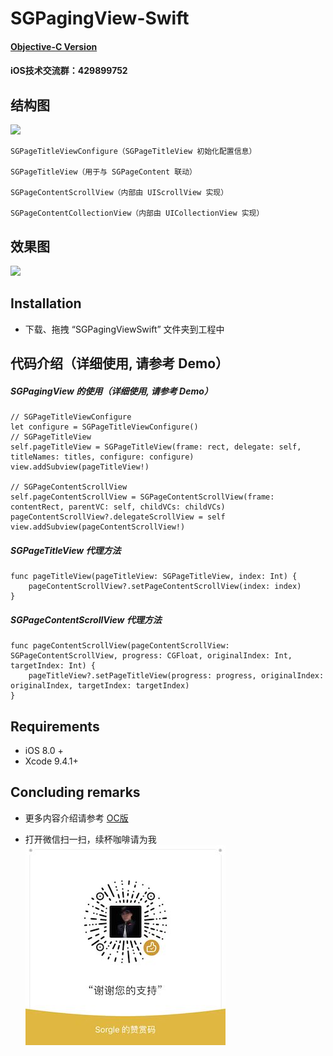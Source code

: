 # SGPagingView-Swift

#### [Objective-C Version](https://github.com/kingsic/SGPagingView)
#### iOS技术交流群：429899752


## 结构图
![](https://github.com/kingsic/SGPagingView/raw/master/Picture/SGPagingView.png)
``` 
SGPageTitleViewConfigure（SGPageTitleView 初始化配置信息）

SGPageTitleView（用于与 SGPageContent 联动）

SGPageContentScrollView（内部由 UIScrollView 实现）

SGPageContentCollectionView（内部由 UICollectionView 实现）
``` 


## 效果图
![](https://github.com/kingsic/SGPagingView/raw/master/Picture/sorgle.gif)


##  Installation
* 下载、拖拽 “SGPagingViewSwift” 文件夹到工程中


## 代码介绍（详细使用, 请参考 Demo）
##### SGPagingView 的使用（详细使用, 请参考 Demo）
```
// SGPageTitleViewConfigure
let configure = SGPageTitleViewConfigure()
// SGPageTitleView
self.pageTitleView = SGPageTitleView(frame: rect, delegate: self, titleNames: titles, configure: configure)
view.addSubview(pageTitleView!)

// SGPageContentScrollView
self.pageContentScrollView = SGPageContentScrollView(frame: contentRect, parentVC: self, childVCs: childVCs)
pageContentScrollView?.delegateScrollView = self
view.addSubview(pageContentScrollView!)
```

##### SGPageTitleView 代理方法
```
func pageTitleView(pageTitleView: SGPageTitleView, index: Int) {
    pageContentScrollView?.setPageContentScrollView(index: index)
}
```

##### SGPageContentScrollView 代理方法
```
func pageContentScrollView(pageContentScrollView: SGPageContentScrollView, progress: CGFloat, originalIndex: Int, targetIndex: Int) {
    pageTitleView?.setPageTitleView(progress: progress, originalIndex: originalIndex, targetIndex: targetIndex)
}
```


## Requirements
* iOS 8.0 +
* Xcode 9.4.1+


## Concluding remarks

* 更多内容介绍请参考 [OC版](https://github.com/kingsic/SGPagingView)

* 打开微信扫一扫，续杯咖啡请为我<br>
![](https://github.com/kingsic/Kar98k/blob/master/Source/wc_admiring_code.png)

